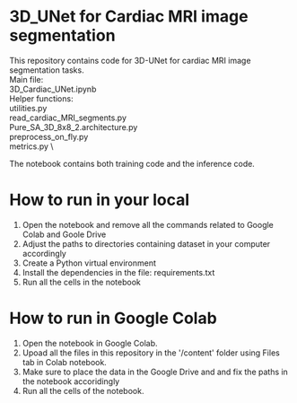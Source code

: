 
# 3D_UNet for Cardiac MRI image segmentation

This repository contains code for 3D-UNet for cardiac MRI image segmentation tasks. \
Main file:\
3D_Cardiac_UNet.ipynb \
Helper functions:\
utilities.py \
read_cardiac_MRI_segments.py \
Pure_SA_3D_8x8_2.architecture.py \
preprocess_on_fly.py \
metrics.py \

The notebook contains both training code and the inference code.

# How to run in your local

1. Open the notebook and remove all the commands related to Google Colab and Goole Drive
2. Adjust the paths to directories containing dataset in your computer accordingly
2. Create a Python virtual environment
3. Install the dependencies in the file: requirements.txt
4. Run all the cells in the notebook


# How to run in Google Colab

1. Open the notebook in Google Colab.
2. Upoad all the files in this repository in the '/content' folder using Files tab in Colab notebook.
3. Make sure to place the data in the Google Drive and and fix the paths in the notebook accoridingly
3. Run all the cells of the notebook.

